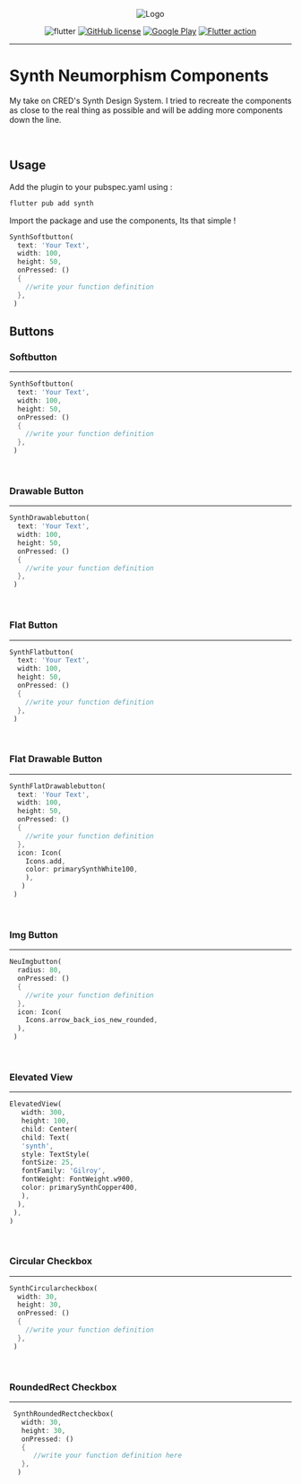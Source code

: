 

<div align="center">

  ![Logo](https://user-images.githubusercontent.com/62848565/128122647-f56c9c5a-54ef-4f6e-b6ad-65964d345251.png)
  
</div>
<div align="center">


![flutter](https://img.shields.io/badge/Flutter%20ver.-2.4.0-blue?style=for-the-badge&logo=flutter)
[![GitHub license](https://img.shields.io/badge/license-MIT-red.svg?style=for-the-badge)](https://github.com/data-charya/Elemental/blob/master/LICENSE)
[![Google Play](https://img.shields.io/badge/Android-3DDC84?style=for-the-badge&logo=android&logoColor=white)](https://play.google.com/store/apps/details?id=io.shanwill.elemental)
[![Flutter action](https://github.com/data-charya/Synth-Flutter/actions/workflows/dart.yml/badge.svg)](https://github.com/data-charya/Synth-Flutter/actions/workflows/dart.yml)

</div>
<hr>

# Synth Neumorphism Components

My take on CRED's Synth Design System. I tried to recreate the components as close to the real thing as possible and will be adding more components down the line.

<br>

## Usage
Add the plugin to your pubspec.yaml using :
```dart
flutter pub add synth
```
Import the package and use the components, Its that simple !
```dart
SynthSoftbutton(
  text: 'Your Text',
  width: 100,
  height: 50,
  onPressed: () 
  {
    //write your function definition
  },
 )
```
## Buttons

### Softbutton
<hr>

```dart
SynthSoftbutton(
  text: 'Your Text',
  width: 100,
  height: 50,
  onPressed: () 
  {
    //write your function definition
  },
 )
```

<br>

### Drawable Button
<hr>

```dart
SynthDrawablebutton(
  text: 'Your Text',
  width: 100,
  height: 50,
  onPressed: () 
  {
    //write your function definition
  },
 )
```
<br>

### Flat Button
<hr>

```dart
SynthFlatbutton(
  text: 'Your Text',
  width: 100,
  height: 50,
  onPressed: () 
  {
    //write your function definition
  },
 )
```

<br>

### Flat Drawable Button
<hr> 

```dart
SynthFlatDrawablebutton(
  text: 'Your Text',
  width: 100,
  height: 50,
  onPressed: () 
  {
    //write your function definition
  },
  icon: Icon(
    Icons.add,
    color: primarySynthWhite100,
    ),
   )
 )
```

<br>

### Img Button
<hr>

```dart
NeuImgbutton(
  radius: 80,
  onPressed: () 
  {
    //write your function definition
  },
  icon: Icon(
    Icons.arrow_back_ios_new_rounded,
  ),
 )
```

<br>

### Elevated View
<hr>

```dart
ElevatedView(
   width: 300,
   height: 100,
   child: Center(
   child: Text(
   'synth',
   style: TextStyle(
   fontSize: 25,
   fontFamily: 'Gilroy',
   fontWeight: FontWeight.w900,
   color: primarySynthCopper400,
   ),
  ),
 ),
)
```

<br>

### Circular Checkbox
<hr>

```dart
SynthCircularcheckbox(
  width: 30,
  height: 30,
  onPressed: () 
  {
    //write your function definition
  },
 )
```

<br>

### RoundedRect Checkbox
<hr>

```dart
 SynthRoundedRectcheckbox(
   width: 30,
   height: 30,
   onPressed: () 
   {
      //write your function definition here
   },
  )
```

<br>
